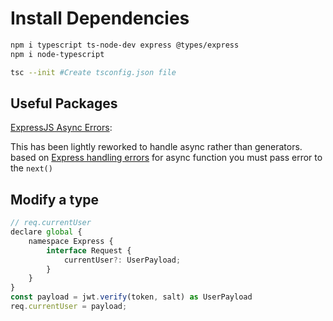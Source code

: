 # Install Dependencies

```bash
npm i typescript ts-node-dev express @types/express
npm i node-typescript

tsc --init #Create tsconfig.json file
```


## Useful Packages

[ExpressJS Async Errors](https://www.npmjs.com/package/express-async-errors):

This has been lightly reworked to handle async rather than generators. based on [Express handling errors](http://expressjs.com/en/guide/error-handling.html) for async function you must pass error to the `next()`



## Modify a type
```js
// req.currentUser
declare global {
    namespace Express {
        interface Request {
            currentUser?: UserPayload;
        }
    }
}
const payload = jwt.verify(token, salt) as UserPayload
req.currentUser = payload;
```